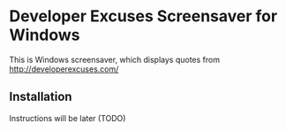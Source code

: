 # Developer Excuses Screensaver for Windows
This is Windows screensaver, which displays quotes from http://developerexcuses.com/

## Installation
Instructions will be later (TODO)
